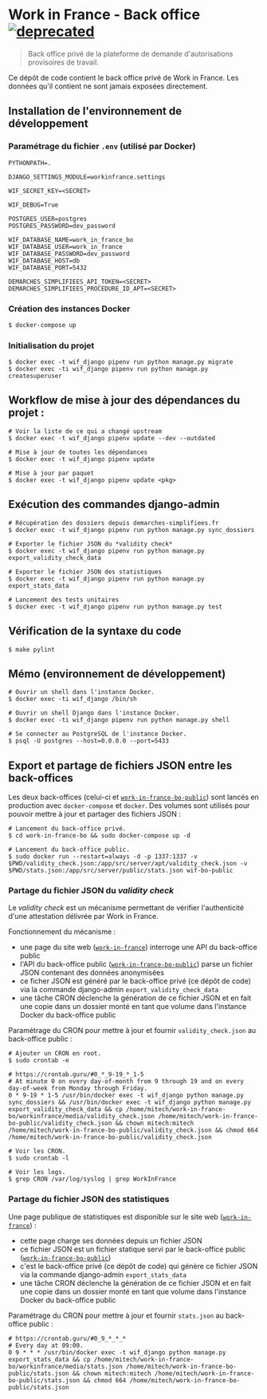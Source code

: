 # Work in France - Back office [![deprecated](http://badges.github.io/stability-badges/dist/deprecated.svg)](http://github.com/badges/stability-badges)

> Back office privé de la plateforme de demande d'autorisations provisoires de travail.

Ce dépôt de code contient le back office privé de Work in France. Les données qu'il contient ne sont jamais exposées directement.

## Installation de l'environnement de développement

### Paramétrage du fichier `.env` (utilisé par Docker)

    PYTHONPATH=.

    DJANGO_SETTINGS_MODULE=workinfrance.settings

    WIF_SECRET_KEY=<SECRET>

    WIF_DEBUG=True

    POSTGRES_USER=postgres
    POSTGRES_PASSWORD=dev_password

    WIF_DATABASE_NAME=work_in_france_bo
    WIF_DATABASE_USER=work_in_france
    WIF_DATABASE_PASSWORD=dev_password
    WIF_DATABASE_HOST=db
    WIF_DATABASE_PORT=5432

    DEMARCHES_SIMPLIFIEES_API_TOKEN=<SECRET>
    DEMARCHES_SIMPLIFIEES_PROCEDURE_ID_APT=<SECRET>

### Création des instances Docker

```bash
$ docker-compose up
```

### Initialisation du projet

```shell
$ docker exec -t wif_django pipenv run python manage.py migrate
$ docker exec -ti wif_django pipenv run python manage.py createsuperuser
```

## Workflow de mise à jour des dépendances du projet :

```shell
# Voir la liste de ce qui a changé upstream
$ docker exec -t wif_django pipenv update --dev --outdated

# Mise à jour de toutes les dépendances
$ docker exec -t wif_django pipenv update

# Mise à jour par paquet
$ docker exec -t wif_django pipenv update <pkg>
```

## Exécution des commandes django-admin

```shell
# Récupération des dossiers depuis demarches-simplifiees.fr
$ docker exec -t wif_django pipenv run python manage.py sync_dossiers

# Exporter le fichier JSON du *validity check*
$ docker exec -t wif_django pipenv run python manage.py export_validity_check_data

# Exporter le fichier JSON des statistiques
$ docker exec -t wif_django pipenv run python manage.py export_stats_data

# Lancement des tests unitaires
$ docker exec -t wif_django pipenv run python manage.py test
```

## Vérification de la syntaxe du code

```shell
$ make pylint
```

## Mémo (environnement de développement)

```shell
# Ouvrir un shell dans l'instance Docker.
$ docker exec -ti wif_django /bin/sh

# Ouvrir un shell Django dans l'instance Docker.
$ docker exec -ti wif_django pipenv run python manage.py shell

# Se connecter au PostgreSQL de l'instance Docker.
$ psql -U postgres --host=0.0.0.0 --port=5433
```

## Export et partage de fichiers JSON entre les back-offices

Les deux back-offices (celui-ci et [`work-in-france-bo-public`](https://github.com/SocialGouv/work-in-france-bo-public)) sont lancés en production avec `docker-compose` et `docker`. Des volumes sont utilisés pour pouvoir mettre à jour et partager des fichiers JSON :

```shell
# Lancement du back-office privé.
$ cd work-in-france-bo && sudo docker-compose up -d

# Lancement du back-office public.
$ sudo docker run --restart=always -d -p 1337:1337 -v $PWD/validity_check.json:/app/src/server/apt/validity_check.json -v $PWD/stats.json:/app/src/server/public/stats.json wif-bo-public
```

### Partage du fichier JSON du *validity check*

Le *validity check* est un mécanisme permettant de vérifier l'authenticité d'une attestation délivrée par Work in France.

Fonctionnement du mécanisme :

- une page du site web ([`work-in-france`](https://github.com/SocialGouv/work-in-france)) interroge une API du back-office public
- l'API du back-office public ([`work-in-france-bo-public`](https://github.com/SocialGouv/work-in-france-bo-public)) parse un fichier JSON contenant des données anonymisées
- ce ficher JSON est généré par le back-office privé (ce dépôt de code) via la commande django-admin `export_validity_check_data`
- une tâche CRON déclenche la génération de ce fichier JSON et en fait une copie dans un dossier monté en tant que volume dans l'instance Docker du back-office public

Paramétrage du CRON pour mettre à jour et fournir `validity_check.json` au back-office public :

```shell
# Ajouter un CRON en root.
$ sudo crontab -e

# https://crontab.guru/#0_*_9-19_*_1-5
# At minute 0 on every day-of-month from 9 through 19 and on every day-of-week from Monday through Friday.
0 * 9-19 * 1-5 /usr/bin/docker exec -t wif_django python manage.py sync_dossiers && /usr/bin/docker exec -t wif_django python manage.py export_validity_check_data && cp /home/mitech/work-in-france-bo/workinfrance/media/validity_check.json /home/mitech/work-in-france-bo-public/validity_check.json && chown mitech:mitech /home/mitech/work-in-france-bo-public/validity_check.json && chmod 664 /home/mitech/work-in-france-bo-public/validity_check.json

# Voir les CRON.
$ sudo crontab -l

# Voir les logs.
$ grep CRON /var/log/syslog | grep WorkInFrance
```

### Partage du fichier JSON des statistiques

Une page publique de statistiques est disponible sur le site web ([`work-in-france`](https://github.com/SocialGouv/work-in-france)) :

- cette page charge ses données depuis un fichier JSON
- ce fichier JSON est un fichier statique servi par le back-office public ([`work-in-france-bo-public`](https://github.com/SocialGouv/work-in-france-bo-public))
- c'est le back-office privé (ce dépôt de code) qui génère ce fichier JSON via la commande django-admin `export_stats_data`
- une tâche CRON déclenche la génération de ce fichier JSON et en fait une copie dans un dossier monté en tant que volume dans l'instance Docker du back-office public

Paramétrage du CRON pour mettre à jour et fournir `stats.json` au back-office public :

```shell
# https://crontab.guru/#0_9_*_*_*
# Every day at 09:00.
0 9 * * * /usr/bin/docker exec -t wif_django python manage.py export_stats_data && cp /home/mitech/work-in-france-bo/workinfrance/media/stats.json /home/mitech/work-in-france-bo-public/stats.json && chown mitech:mitech /home/mitech/work-in-france-bo-public/stats.json && chmod 664 /home/mitech/work-in-france-bo-public/stats.json
```
